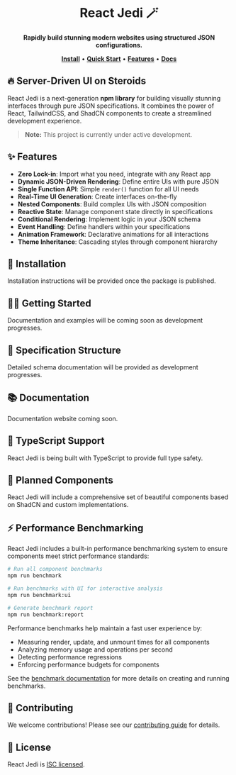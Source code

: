 <div align="center">
  
# React Jedi 🪄
  
<p align="center">
  <strong>Rapidly build stunning modern websites using structured JSON configurations.</strong>
</p>

<p align="center">
  <a href="#installation"><strong>Install</strong></a> •
  <a href="#getting-started"><strong>Quick Start</strong></a> •
  <a href="#features"><strong>Features</strong></a> •
  <a href="#documentation"><strong>Docs</strong></a>
</p>

</div>

## 🔥 Server-Driven UI on Steroids

React Jedi is a next-generation **npm library** for building visually stunning interfaces through pure JSON specifications. It combines the power of React, TailwindCSS, and ShadCN components to create a streamlined development experience.

> **Note:** This project is currently under active development.

## ✨ Features

- **Zero Lock-in**: Import what you need, integrate with any React app
- **Dynamic JSON-Driven Rendering**: Define entire UIs with pure JSON
- **Single Function API**: Simple `render()` function for all UI needs
- **Real-Time UI Generation**: Create interfaces on-the-fly
- **Nested Components**: Build complex UIs with JSON composition
- **Reactive State**: Manage component state directly in specifications
- **Conditional Rendering**: Implement logic in your JSON schema
- **Event Handling**: Define handlers within your specifications
- **Animation Framework**: Declarative animations for all interactions
- **Theme Inheritance**: Cascading styles through component hierarchy

## 🚀 Installation

Installation instructions will be provided once the package is published.

## 🏄‍♂️ Getting Started

Documentation and examples will be coming soon as development progresses.

## 🌈 Specification Structure

Detailed schema documentation will be provided as development progresses.

## 📚 Documentation

Documentation website coming soon.

## 🔧 TypeScript Support

React Jedi is being built with TypeScript to provide full type safety.

## 🧩 Planned Components

React Jedi will include a comprehensive set of beautiful components based on ShadCN and custom implementations.

## ⚡ Performance Benchmarking

React Jedi includes a built-in performance benchmarking system to ensure components meet strict performance standards:

```bash
# Run all component benchmarks
npm run benchmark

# Run benchmarks with UI for interactive analysis
npm run benchmark:ui

# Generate benchmark report
npm run benchmark:report
```

Performance benchmarks help maintain a fast user experience by:

- Measuring render, update, and unmount times for all components
- Analyzing memory usage and operations per second
- Detecting performance regressions
- Enforcing performance budgets for components

See the [benchmark documentation](src/benchmark/README.md) for more details on creating and running benchmarks.

## 🤝 Contributing

We welcome contributions! Please see our [contributing guide](CONTRIBUTING.md) for details.

## 📄 License

React Jedi is [ISC licensed](LICENSE).
